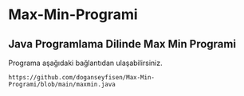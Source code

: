 # Max-Min-Programi

## Java Programlama Dilinde Max Min Programi

Programa aşağıdaki bağlantıdan ulaşabilirsiniz.

```
https://github.com/doganseyfisen/Max-Min-Programi/blob/main/maxmin.java
```
